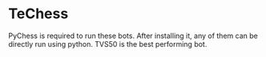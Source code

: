 # TeChess

PyChess is required to run these bots. After installing it, any of them can be directly run using python. TVS50 is the best performing bot.
